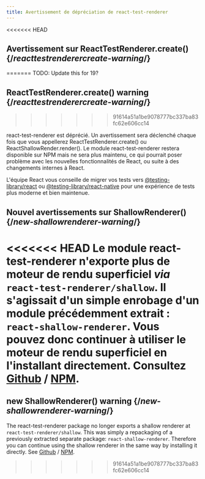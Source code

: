 ```yaml
---
title: Avertissement de dépréciation de react-test-renderer
---
```


<<<<<<< HEAD
## Avertissement sur ReactTestRenderer.create() {/*reacttestrenderercreate-warning*/}
=======
TODO: Update this for 19?

## ReactTestRenderer.create() warning {/*reacttestrenderercreate-warning*/}
>>>>>>> 91614a51a1be9078777bc337ba83fc62e606cc14

react-test-renderer est déprécié.  Un avertissement sera déclenché chaque fois que vous appellerez ReactTestRenderer.create() ou ReactShallowRender.render(). Le module react-test-renderer restera disponible sur NPM mais ne sera plus maintenu, ce qui pourrait poser problème avec les nouvelles fonctionnalités de React, ou suite à des changements internes à React.

L'équipe React vous conseille de migrer vos tests vers [@testing-library/react](https://testing-library.com/docs/react-testing-library/intro/) ou [@testing-library/react-native](https://callstack.github.io/react-native-testing-library/docs/getting-started) pour une expérience de tests plus moderne et bien maintenue.

## Nouvel avertissements sur ShallowRenderer() {/*new-shallowrenderer-warning*/}

<<<<<<< HEAD
Le module react-test-renderer n'exporte plus de moteur de rendu superficiel *via* `react-test-renderer/shallow`. Il s'agissait d'un simple enrobage d'un module précédemment extrait : `react-shallow-renderer`. Vous pouvez donc continuer à utiliser le moteur de rendu superficiel en l'installant directement. Consultez [Github](https://github.com/enzymejs/react-shallow-renderer) / [NPM](https://www.npmjs.com/package/react-shallow-renderer).
=======
## new ShallowRenderer() warning {/*new-shallowrenderer-warning*/}

The react-test-renderer package no longer exports a shallow renderer at `react-test-renderer/shallow`. This was simply a repackaging of a previously extracted separate package: `react-shallow-renderer`. Therefore you can continue using the shallow renderer in the same way by installing it directly. See [Github](https://github.com/enzymejs/react-shallow-renderer) / [NPM](https://www.npmjs.com/package/react-shallow-renderer).
>>>>>>> 91614a51a1be9078777bc337ba83fc62e606cc14
